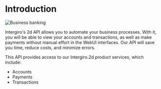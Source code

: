 # Introduction

<img :src="$withBase('/assets/img/introduction.jpg')" alt="Business banking">

Intergiro's 2d API allows you to automate your business processes. With it, you will be able to view your accounts and transactions, as well as make payments without manual effort in the WebUI interfaces. Our API will save you time, reduce costs, and minimize errors.

This API provides access to our Intergiro.2d product services, which include:

 - Accounts
 - Payments
 - Transactions
